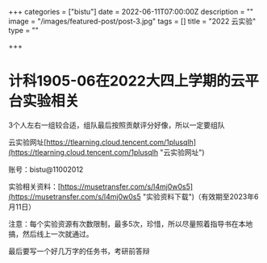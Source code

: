 +++
categories = ["bistu"]
date = 2022-06-11T07:00:00Z
description = ""
image = "/images/featured-post/post-3.jpg"
tags = []
title = "2022 云实验"
type = ""

+++
# 计科1905-06在2022大四上学期的云平台实验相关

3个人左右一组较合适，组队最后按照贡献评分好像，所以一定要组队

云实验网址[https://tlearning.cloud.tencent.com/1plusqlh](https://tlearning.cloud.tencent.com/1plusqlh "云实验网址") 

账号：bistu@11002012 

实验相关资料：[https://musetransfer.com/s/l4mj0w0s5](https://musetransfer.com/s/l4mj0w0s5 "实验资料下载")（有效期至2023年6月11日）

注意：每个实验资源有次数限制，最多5次，珍惜，所以尽量照着指导书在本地搞，然后线上一次就通过。

最后要写一个好几万字的任务书，考研前答辩
